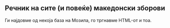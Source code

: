 ## Речник на сите (и повеќе) македонски зборови

Ги најдовме од некоја база на Мозила, го тргнавме HTML-от и тоа.